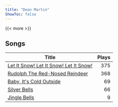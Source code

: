 ```yaml
---
title: "Dean Martin"
ShowToc: false
---
```


{{< more >}}

## Songs
Title | Plays 
----- | -----: 
[Let It Snow! Let It Snow! Let It Snow!](/songs/let-it-snow-let-it-snow-let-it-snow) | 375
[Rudolph The Red-Nosed Reindeer](/songs/rudolph-the-red-nosed-reindeer) | 368
[Baby, It's Cold Outside](/songs/baby-its-cold-outside) | 69
[Silver Bells](/songs/silver-bells) | 66
[Jingle Bells](/songs/jingle-bells) | 9

